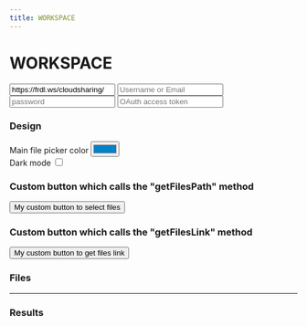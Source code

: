 ```yaml
---
title: WORKSPACE
---
```


# WORKSPACE


<div>
<main>
<input id="url" type="text" placeholder="Cloud Server Address" value="https://frdl.ws/cloudsharing/">
		<input id="login" type="text" placeholder="Username or Email" value="">
		<input id="password" type="password" placeholder="password" value="">
		<input id="accessToken" type="password" placeholder="OAuth access token" value="">
		<h3>Design</h3>
		<label for="color">Main file picker color</label>
		<input id="color" type="color" value="#0082c9">
		<br>
		<label for="darkmode">Dark mode</label>
		<input id="darkmode" type="checkbox">
		<h3>Custom button which calls the "getFilesPath" method</h3>
		<button id="selectButton">My custom button to select files</button>
		<h3>Custom button which calls the "getFilesLink" method</h3>
		<button id="linkButton">My custom button to get files link</button>
		<h3>Files</h3>
		<div id="mount_point"></div>
		<hr>
		<h3>Results</h3>
		<p id="results"></p>

</main>


<!--script src="../js/filePickerWrapper.js"></script-->
<script>
	function main() {
		// get url values
		const uri = window.location.search.substring(1)
		const params = new URLSearchParams(uri)
		const login = params.get('login')
		if (login) {
			document.getElementById('login').value = login
		}
		const password = params.get('password')
		if (password) {
			document.getElementById('password').value = password
		}
		const accessToken = params.get('accessToken')
		if (accessToken) {
			document.getElementById('accessToken').value = accessToken
		}
		const url = params.get('url')
		if (url) {
			document.getElementById('url').value = url
		}
		const color = params.get('color')
		if (color) {
			document.getElementById('color').value = '#' + color
		}
		const darkmode = params.get('darkMode')
		if (darkmode) {
			document.getElementById('darkmode').checked = darkmode === '1'
		}
                const initialUrl = document.getElementById('url').value
		const initialLogin = document.getElementById('login').value
		const initialPassword = document.getElementById('password').value
		const initialAccessToken = document.getElementById('accessToken').value
		const initialColor = document.getElementById('color').value
		const initialDarkMode = document.getElementById('darkmode').checked
		const filepicker = window.createFilePicker('mount_point', {
			url: initialUrl,
			login: initialLogin,
			password: initialPassword,
			accessToken: initialAccessToken,
			useCookies: false,
			themeColor: initialColor,
			darkMode: initialDarkMode,
			multipleDownload: true,
			multipleUpload: true,
			enableGetFilesPath: true,
			enableGetFilesLink: true,
			enableDownloadFiles: true,
			enableGetSaveFilePath: true,
			enableGetUploadFileLink: true,
			enableUploadFiles: true,
		})
		// monitor form value change
		document.getElementById('login').addEventListener('input', (e) => {
			filepicker.updateLogin(e.target.value)
		})
		document.getElementById('password').addEventListener('input', (e) => {
			filepicker.updatePassword(e.target.value)
		})
		document.getElementById('accessToken').addEventListener('input', (e) => {
			filepicker.updateAccessToken(e.target.value)
		})
		document.getElementById('url').addEventListener('input', (e) => {
			filepicker.updateUrl(e.target.value)
		})
		document.getElementById('color').addEventListener('change', (e) => {
			filepicker.setMainColor(e.target.value)
		})
		document.getElementById('darkmode').addEventListener('change', (e) => {
			filepicker.setDarkMode(e.target.checked)
		})
		document.getElementById('selectButton').addEventListener('click', (e) => {
			filepicker.getFilesPath()
		})
		document.getElementById('linkButton').addEventListener('click', (e) => {
			filepicker.getFilesLink({
				expirationDate: new Date('2050-01-01'),
				protectionPassword: 'example passwd',
				allowEdition: true,
				linkLabel: 'custom link label',
			})
		})
		// events coming from the file picker
		document.addEventListener('filepicker-unauthorized', (e) => {
			console.debug('file picker got an unauthorized response')
			console.debug(e.detail)
		})
		document.addEventListener('get-files-path', (e) => {
			console.debug('no vue, received "get-files-path" event')
			console.debug(e.detail)
			const resultsP = document.getElementById('results')
			resultsP.innerHTML = 'Path of selected files:'
			e.detail.selection.forEach((path) => {
				const p = document.createElement('p')
				p.textContent = path
				resultsP.appendChild(p)
			})
		})
		document.addEventListener('get-save-file-path', (e) => {
			console.debug('no vue, received "get-save-file-path" event')
			console.debug(e.detail)
			document.getElementById('results').innerHTML = `Selected target directory: ${e.detail.path}`
		})
		document.addEventListener('upload-path-link-generated', (e) => {
			console.debug('no vue, received "upload-path-link-generated" event')
			console.debug(e.detail)
			const resultsP = document.getElementById('results')
			resultsP.innerHTML = `File upload link in ${e.detail.targetDir}:`
			const p = document.createElement('p')
			p.textContent = e.detail.link
			resultsP.appendChild(p)
		})
		document.addEventListener('get-files-link', (e) => {
			console.debug('no vue, received "get-files-link" event')
			console.debug(e.detail)
			const resultsP = document.getElementById('results')
			resultsP.innerHTML = ''
			if (e.detail.shareLinks) {
				const pl = document.createElement('p')
				pl.textContent = 'Nextcloud public links:'
				resultsP.appendChild(pl)
				e.detail.shareLinks.forEach((link) => {
					const pp = document.createElement('p')
					pp.textContent = 'path: "' + link.path + '" '
					const a = document.createElement('a')
					a.textContent = link.url
					a.setAttribute('href', link.url)
					pp.appendChild(a)
					resultsP.appendChild(pp)
				})
			}
			const pw = document.createElement('p')
			pw.textContent = 'File links:'
			resultsP.appendChild(pw)
			e.detail.webdavLinks.forEach((l) => {
				const a = document.createElement('a')
				a.textContent = l
				a.setAttribute('href', l)
				resultsP.appendChild(a)
				resultsP.appendChild(document.createElement('br'))
			})
			const p = document.createElement('p')
			p.textContent = 'List of paths:'
			resultsP.appendChild(p)
			e.detail.pathList.forEach((path) => {
				const pp = document.createElement('p')
				pp.textContent = path
				resultsP.appendChild(pp)
			})
			const po = document.createElement('p')
			po.textContent = 'OCS URL to create share link: ' + e.detail.ocsUrl
			resultsP.appendChild(po)
			const pl = document.createElement('p')
			pl.textContent = 'Generic share link: ' + e.detail.genericShareLink
			resultsP.appendChild(pl)
		})
		document.addEventListener('files-uploaded', (e) => {
			console.debug('no vue, received "files-uploaded" event')
			console.debug(e.detail)
			const resultsP = document.getElementById('results')
			resultsP.innerHTML = ''
			if (e.detail.successFiles.length > 0) {
				const p = document.createElement('p')
				p.textContent = `These files were uploaded in ${e.detail.targetDir}:`
				resultsP.appendChild(p)
				e.detail.successFiles.forEach((f) => {
					const p = document.createElement('p')
					p.textContent = f.name
					resultsP.appendChild(p)
				})
			}
			if (e.detail.errorFiles.length > 0) {
				const p = document.createElement('p')
				p.textContent = '!!! Those files could not be uploaded:'
				resultsP.appendChild(p)
				e.detail.errorFiles.forEach((f) => {
					const p = document.createElement('p')
					p.textContent = f.name
					resultsP.appendChild(p)
				})
			}
		})
		document.addEventListener('files-downloaded', (e) => {
			console.debug('download errors')
			console.debug(e.detail.errorFilePaths)
			const files = e.detail.successFiles
			console.debug('no vue, something was downloaded')
			const resultsP = document.getElementById('results')
			resultsP.innerHTML = 'Downloaded files: <br>'
			files.forEach(file => {
				console.debug('File : ' + file.name)
				console.debug(file)
				const reader = new FileReader()
				reader.readAsText(file)
				reader.onload = () => {
					console.debug(reader.result)
					const p = document.createElement('P')
					p.textContent = 'File ' + file.name + ': ' + reader.result.slice(0, 100) + '...'
					resultsP.appendChild(p)
				}
				reader.onerror = () => {
					console.error('Impossible to read downloaded file')
					console.debug(reader.error)
				}
			})
		})
		document.addEventListener('filepicker-closed', (e) => {
			console.debug('Filepicker CLOSED')
		})
		document.addEventListener('filepicker-manually-closed', (e) => {
			console.debug('Filepicker manually CLOSED')
		})
	}
	document.addEventListener('DOMContentLoaded', (event) => {
		document.getElementById('domainToAuthorize').textContent = window.location.protocol + '//' + window.location.host

import('https://npm.packages.js.api.webfan.de/nextcloud-webdav-filepicker/js/filePickerWrapper.js')
	.then(() => { main() })
	
	})
</script>

</div>
